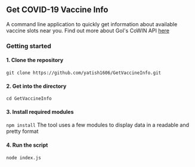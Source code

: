 ## Get COVID-19 Vaccine Info

A command line application to quickly get information about available vaccine slots near you. Find out more about GoI's CoWIN API [here](https://apisetu.gov.in/public/api/cowin#/)

### Getting started

#### 1. Clone the repository 
`
git clone https://github.com/yatish1606/GetVaccineInfo.git
`

#### 2. Get into the directory 
`cd GetVaccineInfo`

#### 3. Install required modules
`npm install`
The tool uses a few modules to display data in a readable and pretty format

#### 4. Run the script
`node index.js`

